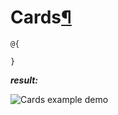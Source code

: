 # Cards[¶](https://getbootstrap.com/docs/4.3/components/card/)

> 

```cshtml
@{

}
```

***result:***

![Cards example demo](../demo/cards-demo.jpg)